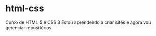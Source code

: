 # html-css
 Curso de HTML 5 e CSS 3
Estou aprendendo a criar sites e agora
 vou gerenciar repositórios